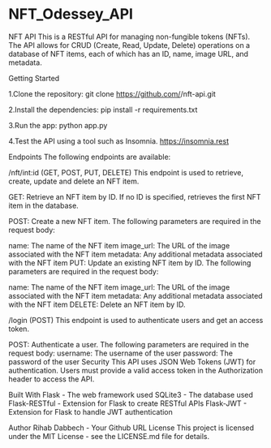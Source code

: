 # NFT_Odessey_API
NFT API
This is a RESTful API for managing non-fungible tokens (NFTs). The API allows for CRUD (Create, Read, Update, Delete) operations on a database of NFT items, each of which has an ID, name, image URL, and metadata.

Getting Started

1.Clone the repository:
git clone https://github.com/<your-username>/nft-api.git

2.Install the dependencies:
pip install -r requirements.txt

3.Run the app:
python app.py

4.Test the API using a tool such as Insomnia.
https://insomnia.rest

Endpoints
The following endpoints are available:

/nft/int:id (GET, POST, PUT, DELETE)
This endpoint is used to retrieve, create, update and delete an NFT item.

GET: Retrieve an NFT item by ID. If no ID is specified, retrieves the first NFT item in the database.

POST: Create a new NFT item. The following parameters are required in the request body:

name: The name of the NFT item
image_url: The URL of the image associated with the NFT item
metadata: Any additional metadata associated with the NFT item
PUT: Update an existing NFT item by ID. The following parameters are required in the request body:

name: The name of the NFT item
image_url: The URL of the image associated with the NFT item
metadata: Any additional metadata associated with the NFT item
DELETE: Delete an NFT item by ID.

/login (POST)
This endpoint is used to authenticate users and get an access token.

POST: Authenticate a user. The following parameters are required in the request body:
username: The username of the user
password: The password of the user
Security
This API uses JSON Web Tokens (JWT) for authentication. Users must provide a valid access token in the Authorization header to access the API.

Built With
Flask - The web framework used
SQLite3 - The database used
Flask-RESTful - Extension for Flask to create RESTful APIs
Flask-JWT - Extension for Flask to handle JWT authentication


Author
Rihab Dabbech - Your Github URL
License
This project is licensed under the MIT License - see the LICENSE.md file for details.


